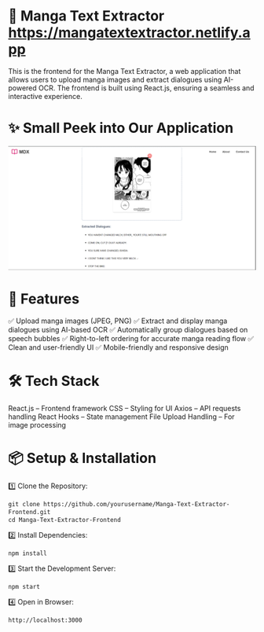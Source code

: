 # 📖 Manga Text Extractor https://mangatextextractor.netlify.app
This is the frontend for the Manga Text Extractor, a web application that allows users to upload manga images and extract dialogues using AI-powered OCR. The frontend is built using React.js, ensuring a seamless and interactive experience.

# ✨ Small Peek into Our Application

![Alt Text](result2.png)



# 🚀 Features
✅ Upload manga images (JPEG, PNG)
✅ Extract and display manga dialogues using AI-based OCR
✅ Automatically group dialogues based on speech bubbles
✅ Right-to-left ordering for accurate manga reading flow
✅ Clean and user-friendly UI
✅ Mobile-friendly and responsive design

# 🛠 Tech Stack
React.js – Frontend framework
CSS – Styling for UI
Axios – API requests handling
React Hooks – State management
File Upload Handling – For image processing


# 📦 Setup & Installation


1️⃣ Clone the Repository:
```
git clone https://github.com/yourusername/Manga-Text-Extractor-Frontend.git
cd Manga-Text-Extractor-Frontend
```

2️⃣ Install Dependencies:
```
npm install
```

3️⃣ Start the Development Server:
```
npm start
```

4️⃣ Open in Browser:
```
http://localhost:3000
```
